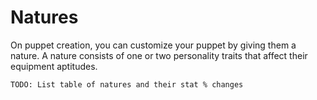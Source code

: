 # Natures

On puppet creation, you can customize your puppet by giving them a nature. A nature consists of one or two personality traits that affect their equipment aptitudes.

    TODO: List table of natures and their stat % changes